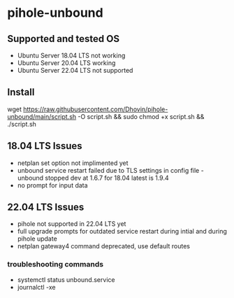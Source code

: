 # pihole-unbound

## Supported and tested OS

 * Ubuntu Server 18.04 LTS not working
 * Ubuntu Server 20.04 LTS working
 * Ubuntu Server 22.04 LTS not supported
 
## Install
 
 wget https://raw.githubusercontent.com/Dhovin/pihole-unbound/main/script.sh -O script.sh && sudo chmod +x script.sh && ./script.sh

## 18.04 LTS Issues
 * netplan set option not implimented yet
 * unbound service restart failed due to TLS settings in config file - unbound stopped dev at 1.6.7 for 18.04 latest is 1.9.4
 * no prompt for input data

## 22.04 LTS Issues
 * pihole not supported in 22.04 LTS yet
 * full upgrade prompts for outdated service restart during intial and during pihole update
 * netplan gateway4 command deprecated, use default routes
 
### troubleshooting commands
 * systemctl status unbound.service
 * journalctl -xe